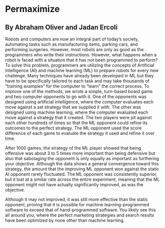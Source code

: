 # Permaximize
## By Abraham Oliver and Jadan Ercoli

Robots and computers are now an integral part of today’s society, automating tasks such as manufacturing items, parking cars, and performing surgeries. However, most robots are only as good as the programmers who write their instructions. However, what happens when a robot is faced with a situation that it has not been programmed to perform? To solve this problem, programmers are utilizing the concepts of Artificial Intelligence (AI) and machine learning (ML) to prepare robots for every new challenge. Many techniques have already been developed in ML but they have to be specifically tailored to each task and may take thousands of “training examples” for the computer to “learn” the correct process. To improve one of the methods, we wrote a simple, turn-based board game and two computer opponents to go with it. One of the opponents was designed using artificial intelligence, where the computer evaluates each move against a set strategy that we supplied it with. The other was designed using machine learning, where the computer evaluated each move against a strategy that it created. The two players were pit against each other hundreds of times so that the ML opponent could refine its outcomes to the perfect strategy. The ML opponent used the score difference of each game to evaluate the strategy it used and refine it over time.

After 1000 games, the strategy of the ML player showed that being offensive was about 3 to 5 times more important than being defensive but also that sabotaging the opponent is only equally as important as furthering your objective. Although the data shows a general convergence toward this strategy, the amount that the improving ML opponent won against the static AI opponent rarely fluctuated. The ML opponent was consistently superior, but it lost at a similar rate across the entire experiment, meaning that the ML opponent might not have actually significantly improved, as was the objective.
	
Although it may not improved, it was still more effective than the static opponent, proving that it is possible for machine learning-programmed software to exceed that of hand-programmed software. You likely see this all around you, where the perfect marketing strategies and search results have been optimized by none other than machine learning.

